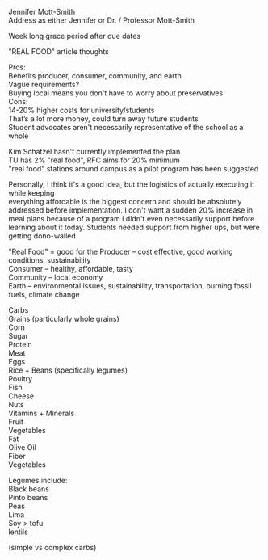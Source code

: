 Jennifer Mott-Smith  
Address as either Jennifer or Dr. / Professor Mott-Smith

Week long grace period after due dates
 
"REAL FOOD" article thoughts
 
Pros:  
Benefits producer, consumer, community, and earth  
Vague requirements?  
Buying local means you don't have to worry about preservatives  
Cons:  
14-20% higher costs for university/students  
That’s a lot more money, could turn away future students  
Student advocates aren't necessarily representative of the school as a whole
 
Kim Schatzel hasn't currently implemented the plan  
TU has 2% "real food", RFC aims for 20% minimum  
"real food" stations around campus as a pilot program has been suggested
 
Personally, I think it's a good idea, but the logistics of actually executing it while keeping  
everything affordable is the biggest concern and should be absolutely addressed before implementation. I don't want a sudden 20% increase in meal plans because of a program I didn't even necessarily support before learning about it today. Students needed support from higher ups, but were getting dono-walled.

"Real Food" = good for the Producer – cost effective, good working conditions, sustainability  
Consumer – healthy, affordable, tasty  
Community – local economy  
Earth – environmental issues, sustainability, transportation, burning fossil fuels, climate change

Carbs  
Grains (particularly whole grains)  
Corn  
Sugar  
Protein  
Meat  
Eggs  
Rice + Beans (specifically legumes)  
Poultry  
Fish  
Cheese  
Nuts  
Vitamins + Minerals  
Fruit  
Vegetables  
Fat  
Olive Oil  
Fiber  
Vegetables

Legumes include:  
Black beans  
Pinto beans  
Peas  
Lima  
Soy > tofu  
lentils

(simple vs complex carbs)